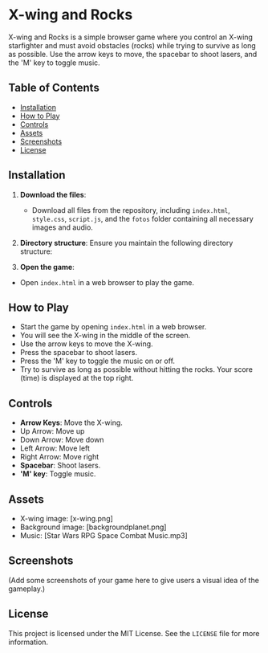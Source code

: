 # X-wing and Rocks

X-wing and Rocks is a simple browser game where you control an X-wing starfighter and must avoid obstacles (rocks) while trying to survive as long as possible. Use the arrow keys to move, the spacebar to shoot lasers, and the 'M' key to toggle music.

## Table of Contents
- [Installation](#installation)
- [How to Play](#how-to-play)
- [Controls](#controls)
- [Assets](#assets)
- [Screenshots](#screenshots)
- [License](#license)

## Installation

1. **Download the files**:
   - Download all files from the repository, including `index.html`, `style.css`, `script.js`, and the `fotos` folder containing all necessary images and audio.

2. **Directory structure**:
   Ensure you maintain the following directory structure:

3. **Open the game**:
- Open `index.html` in a web browser to play the game.

## How to Play

- Start the game by opening `index.html` in a web browser.
- You will see the X-wing in the middle of the screen.
- Use the arrow keys to move the X-wing.
- Press the spacebar to shoot lasers.
- Press the 'M' key to toggle the music on or off.
- Try to survive as long as possible without hitting the rocks. Your score (time) is displayed at the top right.

## Controls

- **Arrow Keys**: Move the X-wing.
- Up Arrow: Move up
- Down Arrow: Move down
- Left Arrow: Move left
- Right Arrow: Move right
- **Spacebar**: Shoot lasers.
- **'M' key**: Toggle music.

## Assets

- X-wing image: [x-wing.png]
- Background image: [backgroundplanet.png]
- Music: [Star Wars RPG Space Combat Music.mp3]

## Screenshots

(Add some screenshots of your game here to give users a visual idea of the gameplay.)

## License

This project is licensed under the MIT License. See the `LICENSE` file for more information.
